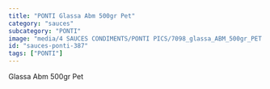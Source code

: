 ```yaml
---
title: "PONTI Glassa Abm 500gr Pet"
category: "sauces"
subcategory: "PONTI"
image: "media/4 SAUCES CONDIMENTS/PONTI PICS/7098_glassa_ABM_500gr_PET.png"
id: "sauces-ponti-387"
tags: ["PONTI"]
---
```


Glassa Abm 500gr Pet
